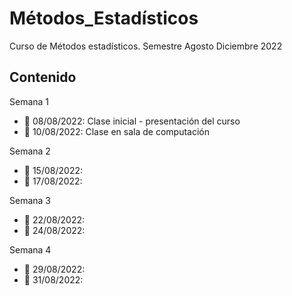 # Métodos_Estadísticos
Curso de Métodos estadísticos. Semestre Agosto Diciembre 2022

## Contenido

Semana 1

+ :round_pushpin: 08/08/2022: Clase inicial - presentación del curso
+ :round_pushpin: 10/08/2022: Clase en sala de computación

Semana 2

+ :round_pushpin: 15/08/2022:
+ :round_pushpin: 17/08/2022:

Semana 3

+ :round_pushpin: 22/08/2022:
+ :round_pushpin: 24/08/2022:

Semana 4

+ :round_pushpin: 29/08/2022:
+ :round_pushpin: 31/08/2022: